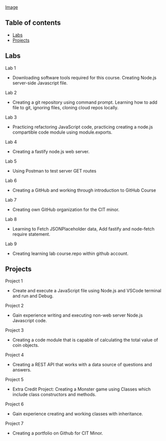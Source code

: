  [Image](https://github.com/Ruichen11/Ruichen11.CIT-Minor/blob/9db5875a1774c6f179dac54d2a8e3ffc8db3c6b2/CIT%20picture.jpg)
## Table of contents
* [Labs](#Labs)
* [Projects](#Projects)

## Labs
Lab 1
* Downloading software tools required for this course. Creating Node.js server-side Javascript file.

Lab 2
* Creating a git repository using command prompt. Learning how to add file to git, ignoring files, cloning cloud repos locally. 

Lab 3
* Practicing refactoring JavaScript code, practicing creating a node.js compartible code module using module.exports.

Lab 4
* Creating a fastify node.js web server. 

Lab 5
* Using Postman to test server GET routes

Lab 6
* Creating a GitHub and working through introduction to GitHub Course

Lab 7
* Creating own GitHub organization for the CIT minor. 

Lab 8
* Learning to Fetch JSONPlaceholder data, Add fastify and node-fetch require statement. 

Lab 9
* Creating learning lab course.repo within github account. 

## Projects
Project 1
* Create and execute a JavaScript file using Node.js and VSCode terminal and run and Debug.

Project 2
* Gain experience writing and executing non-web server Node.js Javascript code. 

Project 3
* Creating a code module that is capable of calculating the total value of coin objects. 

Project 4
* Creating a REST API that works with a data source of questions and answers. 

Project 5
* Extra Credit Project: Creating a Monster game using Classes which include class constructors and methods. 

Project 6
* Gain experience creating and working classes with inheritance. 

Project 7
* Creating a portfolio on Github for CIT Minor. 
